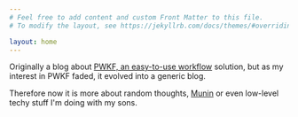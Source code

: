 ```yaml
---
# Feel free to add content and custom Front Matter to this file.
# To modify the layout, see https://jekyllrb.com/docs/themes/#overriding-theme-defaults

layout: home
---
```


Originally a blog about [PWKF, an easy-to-use
workflow](post/2008/01/05/A-Little-History-of-PWKF) solution, but as my
interest in PWKF faded, it evolved into a generic blog.

Therefore now it is more about random thoughts,
[Munin](https://munin-monitoring.org/) or even low-level techy stuff I'm doing
with my sons.
